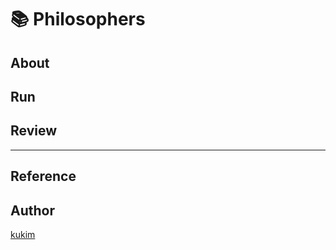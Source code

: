 # 📚 Philosophers

## About


## Run



## Review


---

## Reference


## Author
[kukim](https://github.com/ku-kim)
